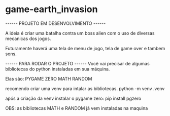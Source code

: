 # game-earth_invasion

------ PROJETO EM DESENVOLVIMENTO ------

A ideia é criar uma batalha contra um boss alien com o uso de diversas mecanicas dos jogos.

Futuramente haverá uma tela de menu de jogo, tela de game over e tambem sons.

------ PARA RODAR O PROJETO ------
Você vai precisar de algumas bibliotecas do python instaladas em sua máquina.

Elas são:
    PYGAME ZERO
    MATH
    RANDOM

recomendo criar uma venv para intalar as bibliotecas.
    python -m venv .venv

após a criação da venv instalar o pygame zero:
    pip install pgzero

OBS: as bibliotecas MATH e RANDOM já vem instaladas na maquina